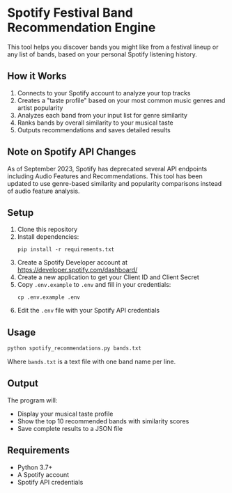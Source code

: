 # Spotify Festival Band Recommendation Engine

This tool helps you discover bands you might like from a festival lineup or any list of bands, based on your personal Spotify listening history.

## How it Works

1. Connects to your Spotify account to analyze your top tracks
2. Creates a "taste profile" based on your most common music genres and artist popularity
3. Analyzes each band from your input list for genre similarity
4. Ranks bands by overall similarity to your musical taste
5. Outputs recommendations and saves detailed results

## Note on Spotify API Changes

As of September 2023, Spotify has deprecated several API endpoints including Audio Features and Recommendations. This tool has been updated to use genre-based similarity and popularity comparisons instead of audio feature analysis.

## Setup

1. Clone this repository
2. Install dependencies:
   ```
   pip install -r requirements.txt
   ```
3. Create a Spotify Developer account at https://developer.spotify.com/dashboard/
4. Create a new application to get your Client ID and Client Secret
5. Copy `.env.example` to `.env` and fill in your credentials:
   ```
   cp .env.example .env
   ```
6. Edit the `.env` file with your Spotify API credentials

## Usage

```bash
python spotify_recommendations.py bands.txt
```

Where `bands.txt` is a text file with one band name per line.

## Output

The program will:
- Display your musical taste profile
- Show the top 10 recommended bands with similarity scores
- Save complete results to a JSON file

## Requirements

- Python 3.7+
- A Spotify account
- Spotify API credentials